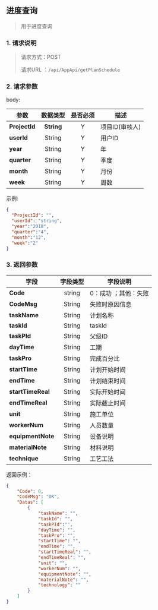 ## 进度查询

> 用于进度查询

### 1. 请求说明

> 请求方式：POST
>
> 请求URL ：`/api/AppApi/getPlanSchedule`

### 2. 请求参数

body:

| **参数**                | **数据类型** |  是否必须  | 描述     |
| ------------------------- | :--------: | :--: | ------------------------------------------------------------ |
| **ProjectId** | **String** |  Y   | 项目ID(审核人)                                               |
| **userId** | String | Y | 用户ID |
| **year** | String | Y | 年 |
| **quarter** | String | Y | 季度 |
| **month** | String | Y | 月份 |
| **week** | String | Y | 周数 |

示例:

``` json
{
  "ProjectId": "",
  "userId": "string",
  "year":"2018",
  "quarter":"4",
  "month":"12",
  "week":"2"
}
```
### 3. 返回参数

| 字段              | 字段类型 | 字段说明             |
| ----------------- | :------: | -------------------- |
| **Code**          |  string  | 0：成功 ；其他：失败 |
| **CodeMsg**       |  String  | 失败时原因信息       |
| **taskName**      |  String  | 计划名称             |
| **taskId**        |  String  | taskId               |
| **taskPId**       |  String  | 父级ID               |
| **dayTime**       |  String  | 工期                 |
| **taskPro**       |  String  | 完成百分比           |
| **startTime**     |  String  | 计划开始时间         |
| **endTime**       |  String  | 计划结束时间         |
| **startTimeReal** |  String  | 实际开始时间         |
| **endTimeReal**   |  String  | 实际截止时间         |
| **unit**          |  String  | 施工单位             |
| **workerNum**     |  String  | 人员数量             |
| **equipmentNote** |  String  | 设备说明             |
| **materialNote**  |  String  | 材料说明             |
| **technique**     |  String  | 工艺工法             |



返回示例：

```json
{
    "Code": 0, 
    "CodeMsg": "OK", 
    "Datas": [
        {
            "taskName": "", 
            "taskId": "", 
            "taskPId":"",
            "dayTime": "", 
            "taskPro": "", 
            "startTime": "", 
            "endTime": "", 
            "startTimeReal": "", 
            "endTimeReal": "", 
            "unit": "", 
            "workerNum": "", 
            "equipmentNote": "", 
            "materialNote": "", 
            "technology": ""
        }
    ]
}
```